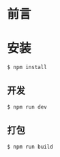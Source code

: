 # 前言

# 安装

```sh
$ npm install
```

## 开发

```sh
$ npm run dev
```

## 打包

```sh
$ npm run build
```
